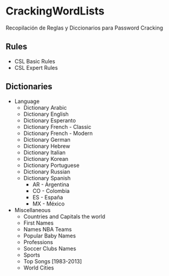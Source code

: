 # CrackingWordLists
Recopilación de Reglas y Diccionarios para Password Cracking

## Rules
* CSL Basic Rules
* CSL Expert Rules

## Dictionaries
* Language
    * Dictionary Arabic 
    * Dictionary English
    * Dictionary Esperanto
    * Dictionary French - Classic
    * Dictionary French - Modern 
    * Dictionary German
    * Dictionary Hebrew
    * Dictionary Italian
    * Dictionary Korean
    * Dictionary Portuguese
    * Dictionary Russian
    * Dictionary Spanish
        * AR - Argentina
        * CO - Colombia
        * ES - España
        * MX - México 
* Miscellaneous 
    * Countries and Capitals the world
    * First Names
    * Names NBA Teams
    * Popular Baby Names
    * Professions
    * Soccer Clubs Names
    * Sports
    * Top Songs [1983-2013]
    * World Cities
